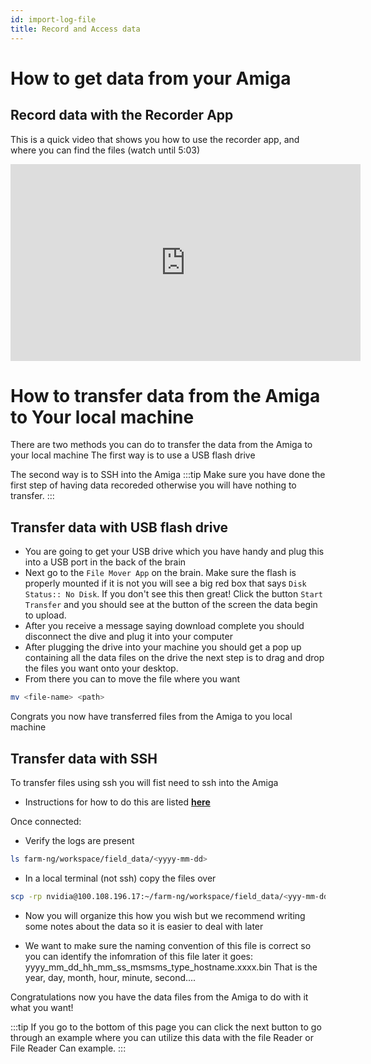 ```yaml
---
id: import-log-file
title: Record and Access data
---
```


# How to get data from your Amiga
## Record data with the Recorder App
This is a quick video that shows you how to use the recorder app, and where you can find the files (watch until 5:03)
<iframe width="560" height="315" src="https://www.youtube.com/embed/_p0I11p4QF4?start=169" title="YouTube video player" frameborder="0" allow="accelerometer; autoplay; clipboard-write; encrypted-media; gyroscope; picture-in-picture; web-share" allowfullscreen></iframe>

# How to transfer data from the Amiga to Your local machine
There are two methods you can do to transfer the data from the Amiga to your local machine
The first way is to use a USB flash drive

The second way is to SSH into the Amiga
:::tip
Make sure you have done the first step of having data recoreded otherwise you will have nothing to transfer.
:::

## Transfer data with USB flash drive
- You are going to get your USB drive which you have handy and plug this into a USB port in the back of the brain
- Next go to the `File Mover App` on the brain. Make sure the flash is properly mounted if it is not you will see a big red box that says `Disk Status:: No Disk`.
If you don't see this then great! Click the button `Start Transfer` and you should see at the button of the screen the data begin to upload.
- After you receive a message saying download complete you should disconnect the dive and plug it into your computer
- After plugging the drive into your machine you should get a pop up containing all the data files on the drive the next step is to drag and drop the files you want onto
your desktop.
- From there you can to move the file where you want
```bash
mv <file-name> <path>
```
Congrats you now have transferred files from the Amiga to you local machine

## Transfer data with SSH
To transfer files using ssh you will fist need to ssh into the Amiga
- Instructions for how to do this are listed [**here**](/docs/brain/custom-applications.mdx#initial-ssh-configuration)

Once connected:
- Verify the logs are present
```bash
ls farm-ng/workspace/field_data/<yyyy-mm-dd>
```
- In a local terminal (not ssh) copy the files over
```bash
scp -rp nvidia@100.108.196.17:~/farm-ng/workspace/field_data/<yyy-mm-dd>/ ~/<path/to/desired/local/storage>
```
- Now you will organize this how you wish but we recommend writing some notes about the data so it is easier to deal with later

- We want to make sure the naming convention of this file is correct so you can identify the infomration of this file later
it goes: yyyy_mm_dd_hh_mm_ss_msmsms_type_hostname.xxxx.bin
That is the year, day, month, hour, minute, second....

Congratulations now you have the data files from the Amiga to do with it what you want!

:::tip
If you go to the bottom of this page you can click the next button to go through an example where you can utilize this data with
the file Reader or File Reader Can example.
:::
